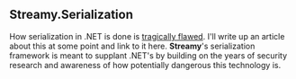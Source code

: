 ## Streamy.Serialization

How serialization in .NET is done is [tragically flawed](https://owasp.org/www-project-top-ten/2017/A8_2017-Insecure_Deserialization). I'll write up an article about this at some point and link to it here. **Streamy**'s serialization framework is meant to supplant .NET's by building on the years of security research and awareness of how potentially dangerous this technology is.
